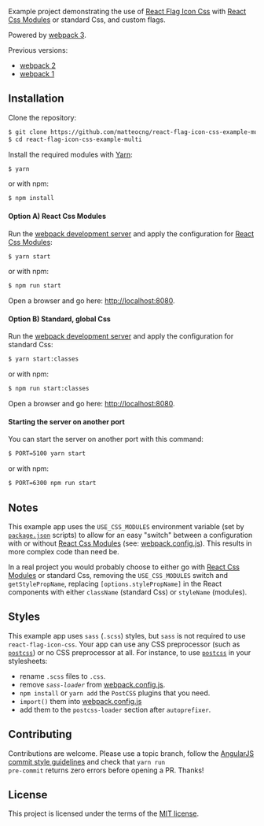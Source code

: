 Example project demonstrating the use of [React Flag Icon Css](https://github.com/matteocng/react-flag-icon-css) with [React Css Modules](//github.com/gajus/react-css-modules) or standard Css, and custom flags.

Powered by [webpack 3](https://github.com/webpack/webpack).

Previous versions:

- [webpack 2](https://github.com/matteocng/react-flag-icon-css-example-multi/tree/webpack-2)
- [webpack 1](https://github.com/matteocng/react-flag-icon-css-example-multi/tree/webpack-1)

## Installation

Clone the repository:

```bash
$ git clone https://github.com/matteocng/react-flag-icon-css-example-multi.git
$ cd react-flag-icon-css-example-multi
```

Install the required modules with [Yarn](https://yarnpkg.com/):

```bash
$ yarn
```

or with npm:

```bash
$ npm install
```

#### Option A) React Css Modules

Run the [webpack development server](//github.com/webpack/webpack-dev-server) and apply the configuration for [React Css Modules](//github.com/gajus/react-css-modules):

```bash
$ yarn start
```

or with npm:

```bash
$ npm run start
```

Open a browser and go here: [http://localhost:8080](http://localhost:8080).

#### Option B) Standard, global Css

Run the [webpack development server](//github.com/webpack/webpack-dev-server) and apply the configuration for standard Css:

```bash
$ yarn start:classes
```

or with npm:

```bash
$ npm run start:classes
```

Open a browser and go here: [http://localhost:8080](http://localhost:8080).

#### Starting the server on another port

You can start the server on another port with this command:

```bash
$ PORT=5100 yarn start
```

or with npm:

```bash
$ PORT=6300 npm run start
```

## Notes

This example app uses the <code>USE_CSS_MODULES</code> environment variable (set by <code>[package.json](package.json)</code> scripts) to allow for an easy "switch" between a configuration with or without [React Css Modules](//github.com/gajus/react-css-modules) (see: [webpack.config.js](webpack/webpack.config.js)). This results in more complex code than need be.

In a real project you would probably choose to either go with [React Css Modules](//github.com/gajus/react-css-modules) or standard Css, removing the <code>USE_CSS_MODULES</code> switch and <code>getStylePropName</code>, replacing <code>[options.stylePropName]</code> in the React components with either <code>className</code> (standard Css) or <code>styleName</code> (modules).

## Styles

This example app uses `sass` (`.scss`) styles, but `sass` is not required to use `react-flag-icon-css`. Your app can use any CSS preprocessor (such as [`postcss`](https://github.com/postcss/postcss)) or no CSS preprocessor at all. For instance, to use [`postcss`](https://github.com/postcss/postcss) in your stylesheets:

- rename `.scss` files to `.css`.
- remove _`sass-loader`_ from [webpack.config.js](webpack/webpack.config.js).
- `npm install` or `yarn add` the `PostCSS` plugins that you need.
- `import()` them into [webpack.config.js](webpack/webpack.config.js)
- add them to the `postcss-loader` section after `autoprefixer`.

## Contributing

Contributions are welcome. Please use a topic branch, follow the [AngularJS commit style guidelines](//github.com/angular/angular.js/blob/master/CONTRIBUTING.md#-git-commit-guidelines) and check that <code>yarn run pre-commit</code> returns zero errors before opening a PR. Thanks!

## License

This project is licensed under the terms of the [MIT license](LICENSE).
